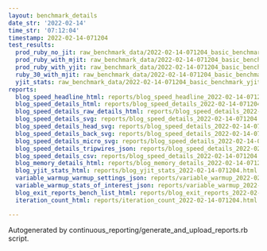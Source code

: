```yaml
---
layout: benchmark_details
date_str: '2022-02-14'
time_str: '07:12:04'
timestamp: 2022-02-14-071204
test_results:
  prod_ruby_no_jit: raw_benchmark_data/2022-02-14-071204_basic_benchmark_prod_ruby_no_jit.json
  prod_ruby_with_mjit: raw_benchmark_data/2022-02-14-071204_basic_benchmark_prod_ruby_with_mjit.json
  prod_ruby_with_yjit: raw_benchmark_data/2022-02-14-071204_basic_benchmark_prod_ruby_with_yjit.json
  ruby_30_with_mjit: raw_benchmark_data/2022-02-14-071204_basic_benchmark_ruby_30_with_mjit.json
  yjit_stats: raw_benchmark_data/2022-02-14-071204_basic_benchmark_yjit_stats.json
reports:
  blog_speed_headline_html: reports/blog_speed_headline_2022-02-14-071204.html
  blog_speed_details_html: reports/blog_speed_details_2022-02-14-071204.html
  blog_speed_details_raw_details_html: reports/blog_speed_details_2022-02-14-071204.raw_details.html
  blog_speed_details_svg: reports/blog_speed_details_2022-02-14-071204.svg
  blog_speed_details_head_svg: reports/blog_speed_details_2022-02-14-071204.head.svg
  blog_speed_details_back_svg: reports/blog_speed_details_2022-02-14-071204.back.svg
  blog_speed_details_micro_svg: reports/blog_speed_details_2022-02-14-071204.micro.svg
  blog_speed_details_tripwires_json: reports/blog_speed_details_2022-02-14-071204.tripwires.json
  blog_speed_details_csv: reports/blog_speed_details_2022-02-14-071204.csv
  blog_memory_details_html: reports/blog_memory_details_2022-02-14-071204.html
  blog_yjit_stats_html: reports/blog_yjit_stats_2022-02-14-071204.html
  variable_warmup_warmup_settings_json: reports/variable_warmup_2022-02-14-071204.warmup_settings.json
  variable_warmup_stats_of_interest_json: reports/variable_warmup_2022-02-14-071204.stats_of_interest.json
  blog_exit_reports_bench_list_html: reports/blog_exit_reports_2022-02-14-071204.bench_list.html
  iteration_count_html: reports/iteration_count_2022-02-14-071204.html

---
```

Autogenerated by continuous_reporting/generate_and_upload_reports.rb script.
